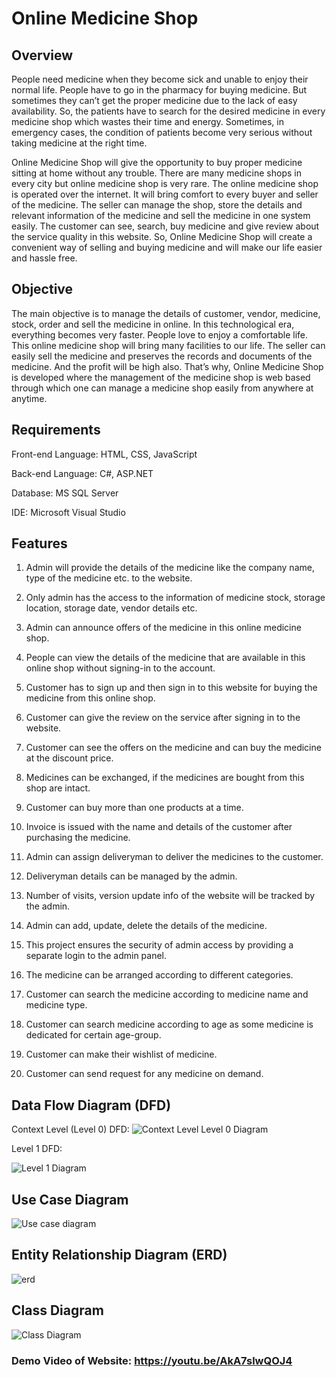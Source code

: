 # Online Medicine Shop

## Overview

People need medicine when they become sick and unable to enjoy their normal life. People have to go in the pharmacy for buying medicine. But sometimes they can’t get the proper medicine due to the lack of easy availability. So, the patients have to search for the desired medicine in every medicine shop which wastes their time and energy. Sometimes, in emergency cases, the condition of patients become very serious without taking medicine at the right time. 

Online Medicine Shop will give the opportunity to buy proper medicine sitting at home without any trouble. There are many medicine shops in every city but online medicine shop is very rare. The online medicine shop is operated over the internet. It will bring comfort to every buyer and seller of the medicine. The seller can manage the shop, store the details and relevant information of the medicine and sell the medicine in one system easily. The customer can see, search, buy medicine and give review about the service quality in this website. So, Online Medicine Shop will create a convenient way of selling and buying medicine and will make our life easier and hassle free.

## Objective  

The main objective is to manage the details of customer, vendor, medicine, stock, order and sell the medicine in online. In this technological era, everything becomes very faster. People love to enjoy a comfortable life. This online medicine shop will bring many facilities to our life. The seller can easily sell the medicine and preserves the records and documents of the medicine. And the profit will be high also. That’s why, Online Medicine Shop is developed where the management of the medicine shop is web based through which one can manage a medicine shop easily from anywhere at anytime.

## Requirements

Front-end Language: HTML, CSS, JavaScript

Back-end Language: C#, ASP.NET

Database: MS SQL Server

IDE: Microsoft Visual Studio


## Features

1. Admin will provide the details of the medicine like the company name, type of the medicine etc. to the website.

2. Only admin has the access to the information of medicine stock, storage location, storage date, vendor details etc.

3. Admin can announce offers of the medicine in this online medicine shop.

4. People can view the details of the medicine that are available in this online shop without signing-in to the account.

5. Customer has to sign up and then sign in to this website for buying the medicine from this online shop. 

6. Customer can give the review on the service after signing in to the website. 

7. Customer can see the offers on the medicine and can buy the medicine at the discount price.

8. Medicines can be exchanged, if the medicines are bought from this shop are intact.

9. Customer can buy more than one products at a time.

10. Invoice is issued with the name and details of the customer after purchasing the medicine.

11. Admin can assign deliveryman to deliver the medicines to the customer.

12. Deliveryman details can be managed by the admin.

13. Number of visits, version update info of the website will be tracked by the admin.

14. Admin can add, update, delete the details of the medicine.

15. This project ensures the security of admin access by providing a separate login to the admin panel. 

16. The medicine can be arranged according to different categories.

17. Customer can search the medicine according to medicine name and medicine type.

18. Customer can search medicine according to age as some medicine is dedicated for certain age-group.

19. Customer can make their wishlist of medicine.

20. Customer can send request for any medicine on demand. 

## Data Flow Diagram (DFD)

Context Level (Level 0) DFD:
![Context Level Level 0 Diagram](https://user-images.githubusercontent.com/30154496/82128654-8fd73100-97de-11ea-951d-afe065bb7a15.jpg)


Level 1 DFD:

![Level 1 Diagram](https://user-images.githubusercontent.com/30154496/82128659-95cd1200-97de-11ea-92ee-86d901b554cf.jpg)

## Use Case Diagram
![Use case diagram](https://user-images.githubusercontent.com/30154496/82128662-9cf42000-97de-11ea-81e8-4cbceae5a37c.jpg)

## Entity Relationship Diagram (ERD)
![erd](https://user-images.githubusercontent.com/30154496/82128668-a2ea0100-97de-11ea-8f5c-ce2b60812153.jpg)

## Class Diagram
![Class Diagram](https://user-images.githubusercontent.com/30154496/82128683-bdbc7580-97de-11ea-915b-aba08f02ad75.jpg)


### Demo Video of Website: https://youtu.be/AkA7slwQOJ4
